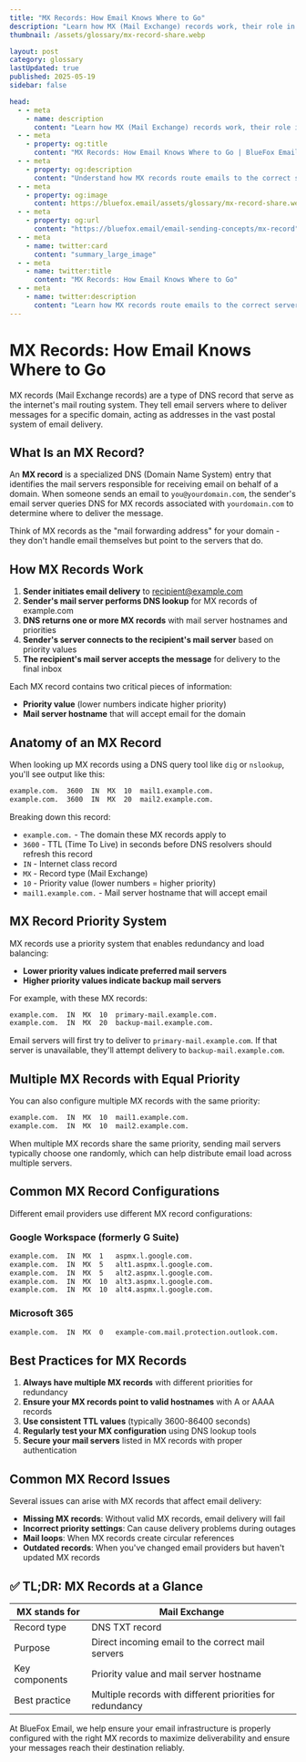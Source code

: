 ```yaml
---
title: "MX Records: How Email Knows Where to Go"
description: "Learn how MX (Mail Exchange) records work, their role in email delivery, and how they direct incoming messages to the correct mail servers."
thumbnail: /assets/glossary/mx-record-share.webp

layout: post
category: glossary
lastUpdated: true
published: 2025-05-19
sidebar: false

head:
  - - meta
    - name: description
      content: "Learn how MX (Mail Exchange) records work, their role in email delivery, and how they direct incoming messages to the correct mail servers."
  - - meta
    - property: og:title
      content: "MX Records: How Email Knows Where to Go | BlueFox Email"
  - - meta
    - property: og:description
      content: "Understand how MX records route emails to the correct servers and why they're essential for reliable email delivery."
  - - meta
    - property: og:image
      content: https://bluefox.email/assets/glossary/mx-record-share.webp
  - - meta
    - property: og:url
      content: "https://bluefox.email/email-sending-concepts/mx-record"
  - - meta
    - name: twitter:card
      content: "summary_large_image"
  - - meta
    - name: twitter:title
      content: "MX Records: How Email Knows Where to Go"
  - - meta
    - name: twitter:description
      content: "Learn how MX records route emails to the correct servers and why they're essential for reliable email delivery."
---
```


# MX Records: How Email Knows Where to Go

MX records (Mail Exchange records) are a type of DNS record that serve as the internet's mail routing system. They tell email servers where to deliver messages for a specific domain, acting as addresses in the vast postal system of email delivery.

## What Is an MX Record?

An **MX record** is a specialized DNS (Domain Name System) entry that identifies the mail servers responsible for receiving email on behalf of a domain. When someone sends an email to `you@yourdomain.com`, the sender's email server queries DNS for MX records associated with `yourdomain.com` to determine where to deliver the message.

Think of MX records as the "mail forwarding address" for your domain - they don't handle email themselves but point to the servers that do.

## How MX Records Work

1. **Sender initiates email delivery** to recipient@example.com
2. **Sender's mail server performs DNS lookup** for MX records of example.com
3. **DNS returns one or more MX records** with mail server hostnames and priorities
4. **Sender's server connects to the recipient's mail server** based on priority values
5. **The recipient's mail server accepts the message** for delivery to the final inbox

Each MX record contains two critical pieces of information:
- **Priority value** (lower numbers indicate higher priority)
- **Mail server hostname** that will accept email for the domain

## Anatomy of an MX Record

When looking up MX records using a DNS query tool like `dig` or `nslookup`, you'll see output like this:

```txt
example.com.  3600  IN  MX  10  mail1.example.com.
example.com.  3600  IN  MX  20  mail2.example.com.
```

Breaking down this record:
- `example.com.` - The domain these MX records apply to
- `3600` - TTL (Time To Live) in seconds before DNS resolvers should refresh this record
- `IN` - Internet class record
- `MX` - Record type (Mail Exchange)
- `10` - Priority value (lower numbers = higher priority)
- `mail1.example.com.` - Mail server hostname that will accept email

## MX Record Priority System

MX records use a priority system that enables redundancy and load balancing:

- **Lower priority values indicate preferred mail servers**
- **Higher priority values indicate backup mail servers**

For example, with these MX records:
```txt
example.com.  IN  MX  10  primary-mail.example.com.
example.com.  IN  MX  20  backup-mail.example.com.
```

Email servers will first try to deliver to `primary-mail.example.com`. If that server is unavailable, they'll attempt delivery to `backup-mail.example.com`.

## Multiple MX Records with Equal Priority

You can also configure multiple MX records with the same priority:

```txt
example.com.  IN  MX  10  mail1.example.com.
example.com.  IN  MX  10  mail2.example.com.
```

When multiple MX records share the same priority, sending mail servers typically choose one randomly, which can help distribute email load across multiple servers.

## Common MX Record Configurations

Different email providers use different MX record configurations:

### Google Workspace (formerly G Suite)
```txt
example.com.  IN  MX  1   aspmx.l.google.com.
example.com.  IN  MX  5   alt1.aspmx.l.google.com.
example.com.  IN  MX  5   alt2.aspmx.l.google.com.
example.com.  IN  MX  10  alt3.aspmx.l.google.com.
example.com.  IN  MX  10  alt4.aspmx.l.google.com.
```

### Microsoft 365
```txt
example.com.  IN  MX  0   example-com.mail.protection.outlook.com.
```

## Best Practices for MX Records

1. **Always have multiple MX records** with different priorities for redundancy
2. **Ensure your MX records point to valid hostnames** with A or AAAA records
3. **Use consistent TTL values** (typically 3600-86400 seconds)
4. **Regularly test your MX configuration** using DNS lookup tools
5. **Secure your mail servers** listed in MX records with proper authentication

## Common MX Record Issues

Several issues can arise with MX records that affect email delivery:

- **Missing MX records**: Without valid MX records, email delivery will fail
- **Incorrect priority settings**: Can cause delivery problems during outages
- **Mail loops**: When MX records create circular references
- **Outdated records**: When you've changed email providers but haven't updated MX records

## ✅ TL;DR: MX Records at a Glance

| MX stands for       | **Mail Exchange**                       |
|---------------------|------------------------------------------|
| Record type         | DNS TXT record                          |
| Purpose             | Direct incoming email to the correct mail servers |
| Key components      | Priority value and mail server hostname |
| Best practice       | Multiple records with different priorities for redundancy |

At BlueFox Email, we help ensure your email infrastructure is properly configured with the right MX records to maximize deliverability and ensure your messages reach their destination reliably.

